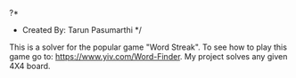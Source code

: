 ?*
 * Created By: Tarun Pasumarthi
 */
 
This is a solver for the popular game "Word Streak". To see how to play this game go to: https://www.yiv.com/Word-Finder. 
My project solves any given 4X4 board.
